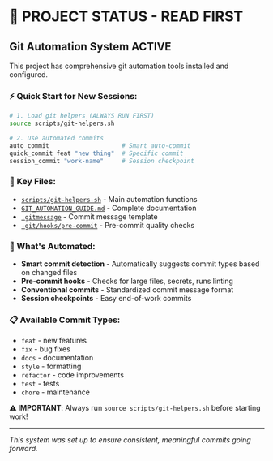 # 🚨 PROJECT STATUS - READ FIRST

## Git Automation System ACTIVE

This project has comprehensive git automation tools installed and configured.

### ⚡ Quick Start for New Sessions:
```bash
# 1. Load git helpers (ALWAYS RUN FIRST)
source scripts/git-helpers.sh

# 2. Use automated commits
auto_commit                    # Smart auto-commit
quick_commit feat "new thing"  # Specific commit
session_commit "work-name"     # Session checkpoint
```

### 📁 Key Files:
- [`scripts/git-helpers.sh`](scripts/git-helpers.sh) - Main automation functions
- [`GIT_AUTOMATION_GUIDE.md`](GIT_AUTOMATION_GUIDE.md) - Complete documentation
- [`.gitmessage`](.gitmessage) - Commit message template
- [`.git/hooks/pre-commit`](.git/hooks/pre-commit) - Pre-commit quality checks

### 🔧 What's Automated:
- **Smart commit detection** - Automatically suggests commit types based on changed files
- **Pre-commit hooks** - Checks for large files, secrets, runs linting
- **Conventional commits** - Standardized commit message format
- **Session checkpoints** - Easy end-of-work commits

### 📋 Available Commit Types:
- `feat` - new features
- `fix` - bug fixes  
- `docs` - documentation
- `style` - formatting
- `refactor` - code improvements
- `test` - tests
- `chore` - maintenance

**⚠️ IMPORTANT**: Always run `source scripts/git-helpers.sh` before starting work!

---
*This system was set up to ensure consistent, meaningful commits going forward.*